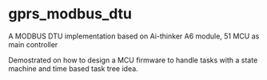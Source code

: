 # gprs_modbus_dtu
A MODBUS DTU implementation based on Ai-thinker A6 module, 51 MCU as main controller

Demostrated on how to design a MCU firmware to handle tasks with a state machine and time based task tree idea.

